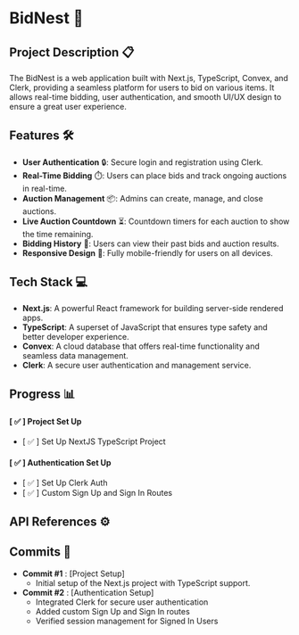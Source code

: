 # BidNest 🚀

## Project Description 📋
The BidNest is a web application built with Next.js, TypeScript, Convex, and Clerk, providing a seamless platform for users to bid on various items. It allows real-time bidding, user authentication, and smooth UI/UX design to ensure a great user experience.

## Features 🛠️
- **User Authentication** 🔒: Secure login and registration using Clerk.
- **Real-Time Bidding** ⏱️: Users can place bids and track ongoing auctions in real-time.
- **Auction Management** 📦: Admins can create, manage, and close auctions.
- **Live Auction Countdown** ⏳: Countdown timers for each auction to show the time remaining.
- **Bidding History** 📜: Users can view their past bids and auction results.
- **Responsive Design** 📱: Fully mobile-friendly for users on all devices.

## Tech Stack 💻
- **Next.js**: A powerful React framework for building server-side rendered apps.
- **TypeScript**: A superset of JavaScript that ensures type safety and better developer experience.
- **Convex**: A cloud database that offers real-time functionality and seamless data management.
- **Clerk**: A secure user authentication and management service.

## Progress 📊
#### [ ✅ ] **Project Set Up**
 - [ ✅ ] Set Up NextJS TypeScript Project
#### [ ✅ ] **Authentication Set Up**
 - [ ✅ ] Set Up Clerk Auth
 - [ ✅ ] Custom Sign Up and Sign In Routes
 
  
## API References ⚙️

## Commits 📅
- **Commit #1** : [Project Setup]
  - Initial setup of the Next.js project with TypeScript support.
- **Commit #2** : [Authentication Setup]
  - Integrated Clerk for secure user authentication
  - Added custom Sign Up and Sign In routes
  - Verified session management for Signed In Users